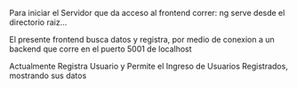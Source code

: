 Para iniciar el Servidor que da acceso al frontend correr:
ng serve
desde el directorio raiz...

El presente frontend busca datos y registra, por medio de conexion a un backend que corre en el puerto 5001 de localhost

Actualmente Registra Usuario y Permite el Ingreso de Usuarios Registrados, mostrando sus datos
